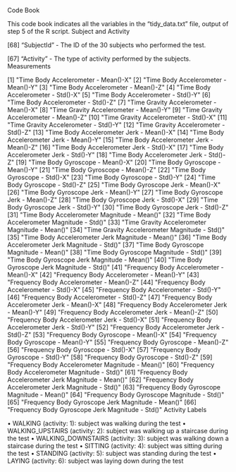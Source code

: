 Code Book

This code book indicates all the variables in the “tidy_data.txt” file, output of step 5 of the R script.
Subject and Activity

[68] “SubjectId” - The ID of the 30 subjects who performed the test.

[67] “Activity” - The type of activity performed by the subjects.
Measurements

[1] "Time Body Accelerometer - Mean()-X"
[2] "Time Body Accelerometer - Mean()-Y"
[3] "Time Body Accelerometer - Mean()-Z"
[4] "Time Body Accelerometer - Std()-X"
[5] "Time Body Accelerometer - Std()-Y"
[6] "Time Body Accelerometer - Std()-Z"
[7] "Time Gravity Accelerometer - Mean()-X"
[8] "Time Gravity Accelerometer - Mean()-Y"
[9] "Time Gravity Accelerometer - Mean()-Z"
[10] "Time Gravity Accelerometer - Std()-X"
[11] "Time Gravity Accelerometer - Std()-Y"
[12] "Time Gravity Accelerometer - Std()-Z"
[13] "Time Body Accelerometer Jerk - Mean()-X"
[14] "Time Body Accelerometer Jerk - Mean()-Y"
[15] "Time Body Accelerometer Jerk - Mean()-Z"
[16] "Time Body Accelerometer Jerk - Std()-X"
[17] "Time Body Accelerometer Jerk - Std()-Y"
[18] "Time Body Accelerometer Jerk - Std()-Z"
[19] "Time Body Gyroscope - Mean()-X"
[20] "Time Body Gyroscope - Mean()-Y"
[21] "Time Body Gyroscope - Mean()-Z"
[22] "Time Body Gyroscope - Std()-X"
[23] "Time Body Gyroscope - Std()-Y"
[24] "Time Body Gyroscope - Std()-Z"
[25] "Time Body Gyroscope Jerk - Mean()-X"
[26] "Time Body Gyroscope Jerk - Mean()-Y"
[27] "Time Body Gyroscope Jerk - Mean()-Z"
[28] "Time Body Gyroscope Jerk - Std()-X"
[29] "Time Body Gyroscope Jerk - Std()-Y"
[30] "Time Body Gyroscope Jerk - Std()-Z"
[31] "Time Body Accelerometer Magnitude - Mean()"
[32] "Time Body Accelerometer Magnitude - Std()"
[33] "Time Gravity Accelerometer Magnitude - Mean()"
[34] "Time Gravity Accelerometer Magnitude - Std()"
[35] "Time Body Accelerometer Jerk Magnitude - Mean()"
[36] "Time Body Accelerometer Jerk Magnitude - Std()"
[37] "Time Body Gyroscope Magnitude - Mean()"
[38] "Time Body Gyroscope Magnitude - Std()"
[39] "Time Body Gyroscope Jerk Magnitude - Mean()"
[40] "Time Body Gyroscope Jerk Magnitude - Std()"
[41] "Frequency Body Accelerometer - Mean()-X"
[42] "Frequency Body Accelerometer - Mean()-Y"
[43] "Frequency Body Accelerometer - Mean()-Z"
[44] "Frequency Body Accelerometer - Std()-X"
[45] "Frequency Body Accelerometer - Std()-Y"
[46] "Frequency Body Accelerometer - Std()-Z"
[47] "Frequency Body Accelerometer Jerk - Mean()-X"
[48] "Frequency Body Accelerometer Jerk - Mean()-Y"
[49] "Frequency Body Accelerometer Jerk - Mean()-Z"
[50] "Frequency Body Accelerometer Jerk - Std()-X"
[51] "Frequency Body Accelerometer Jerk - Std()-Y"
[52] "Frequency Body Accelerometer Jerk - Std()-Z"
[53] "Frequency Body Gyroscope - Mean()-X"
[54] "Frequency Body Gyroscope - Mean()-Y"
[55] "Frequency Body Gyroscope - Mean()-Z"
[56] "Frequency Body Gyroscope - Std()-X"
[57] "Frequency Body Gyroscope - Std()-Y"
[58] "Frequency Body Gyroscope - Std()-Z"
[59] "Frequency Body Accelerometer Magnitude - Mean()"
[60] "Frequency Body Accelerometer Magnitude - Std()"
[61] "Frequency Body Accelerometer Jerk Magnitude - Mean()" [62] "Frequency Body Accelerometer Jerk Magnitude - Std()" [63] "Frequency Body Gyroscope Magnitude - Mean()"
[64] "Frequency Body Gyroscope Magnitude - Std()"
[65] "Frequency Body Gyroscope Jerk Magnitude - Mean()"
[66] "Frequency Body Gyroscope Jerk Magnitude - Std()"
Activity Labels

•	WALKING (activity: 1): subject was walking during the test
•	WALKING_UPSTAIRS (activity: 2): subject was walking up a staircase during the test
•	WALKING_DOWNSTAIRS (activity: 3): subject was walking down a staircase during the test
•	SITTING (activity: 4): subject was sitting during the test
•	STANDING (activity: 5): subject was standing during the test
•	LAYING (activity: 6): subject was laying down during the test
